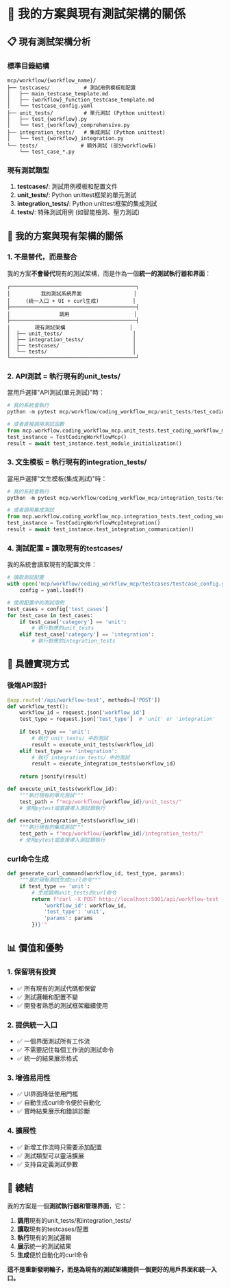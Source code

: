 # 🔗 我的方案與現有測試架構的關係

## 📋 **現有測試架構分析**

### **標準目錄結構**
```
mcp/workflow/{workflow_name}/
├── testcases/           # 測試用例模板和配置
│   ├── main_testcase_template.md
│   ├── {workflow}_function_testcase_template.md
│   └── testcase_config.yaml
├── unit_tests/          # 單元測試 (Python unittest)
│   ├── test_{workflow}.py
│   └── test_{workflow}_comprehensive.py
├── integration_tests/   # 集成測試 (Python unittest)
│   └── test_{workflow}_integration.py
└── tests/              # 額外測試 (部分workflow有)
    └── test_case_*.py
```

### **現有測試類型**
1. **testcases/**: 測試用例模板和配置文件
2. **unit_tests/**: Python unittest框架的單元測試
3. **integration_tests/**: Python unittest框架的集成測試  
4. **tests/**: 特殊測試用例 (如智能檢測、壓力測試)

## 🎯 **我的方案與現有架構的關係**

### **1. 不是替代，而是整合**
我的方案**不會替代**現有的測試架構，而是作為一個**統一的測試執行器和界面**：

```
┌─────────────────────────────────────────┐
│          我的測試系統界面                 │
│     (統一入口 + UI + curl生成)           │
├─────────────────────────────────────────┤
│                調用                     │
├─────────────────────────────────────────┤
│        現有測試架構                     │
│  ├── unit_tests/                       │
│  ├── integration_tests/                │
│  ├── testcases/                        │
│  └── tests/                            │
└─────────────────────────────────────────┘
```

### **2. API測試 = 執行現有的unit_tests/**
當用戶選擇"API測試(單元測試)"時：
```python
# 我的系統會執行
python -m pytest mcp/workflow/coding_workflow_mcp/unit_tests/test_coding_workflow_mcp.py

# 或者直接調用測試函數
from mcp.workflow.coding_workflow_mcp.unit_tests.test_coding_workflow_mcp import TestCodingWorkflowMcp
test_instance = TestCodingWorkflowMcp()
result = await test_instance.test_module_initialization()
```

### **3. 文生模板 = 執行現有的integration_tests/**
當用戶選擇"文生模板(集成測試)"時：
```python
# 我的系統會執行
python -m pytest mcp/workflow/coding_workflow_mcp/integration_tests/test_coding_workflow_mcp_integration.py

# 或者調用集成測試
from mcp.workflow.coding_workflow_mcp.integration_tests.test_coding_workflow_mcp_integration import TestCodingWorkflowMcpIntegration
test_instance = TestCodingWorkflowMcpIntegration()
result = await test_instance.test_integration_communication()
```

### **4. 測試配置 = 讀取現有的testcases/**
我的系統會讀取現有的配置文件：
```python
# 讀取測試配置
with open('mcp/workflow/coding_workflow_mcp/testcases/testcase_config.yaml') as f:
    config = yaml.load(f)

# 使用配置中的測試用例
test_cases = config['test_cases']
for test_case in test_cases:
    if test_case['category'] == 'unit':
        # 執行對應的unit_tests
    elif test_case['category'] == 'integration':
        # 執行對應的integration_tests
```

## 🔧 **具體實現方式**

### **後端API設計**
```python
@app.route('/api/workflow-test', methods=['POST'])
def workflow_test():
    workflow_id = request.json['workflow_id']
    test_type = request.json['test_type']  # 'unit' or 'integration'
    
    if test_type == 'unit':
        # 執行 unit_tests/ 中的測試
        result = execute_unit_tests(workflow_id)
    elif test_type == 'integration':
        # 執行 integration_tests/ 中的測試
        result = execute_integration_tests(workflow_id)
    
    return jsonify(result)

def execute_unit_tests(workflow_id):
    """執行現有的單元測試"""
    test_path = f"mcp/workflow/{workflow_id}/unit_tests/"
    # 使用pytest或直接導入測試類執行
    
def execute_integration_tests(workflow_id):
    """執行現有的集成測試"""
    test_path = f"mcp/workflow/{workflow_id}/integration_tests/"
    # 使用pytest或直接導入測試類執行
```

### **curl命令生成**
```python
def generate_curl_command(workflow_id, test_type, params):
    """基於現有測試生成curl命令"""
    if test_type == 'unit':
        # 生成調用unit_tests的curl命令
        return f"curl -X POST http://localhost:5001/api/workflow-test -d '{json.dumps({
            'workflow_id': workflow_id,
            'test_type': 'unit',
            'params': params
        })}'"
```

## 📊 **價值和優勢**

### **1. 保留現有投資**
- ✅ 所有現有的測試代碼都保留
- ✅ 測試邏輯和配置不變
- ✅ 開發者熟悉的測試框架繼續使用

### **2. 提供統一入口**
- ✅ 一個界面測試所有工作流
- ✅ 不需要記住每個工作流的測試命令
- ✅ 統一的結果展示格式

### **3. 增強易用性**
- ✅ UI界面降低使用門檻
- ✅ 自動生成curl命令便於自動化
- ✅ 實時結果展示和錯誤診斷

### **4. 擴展性**
- ✅ 新增工作流時只需要添加配置
- ✅ 測試類型可以靈活擴展
- ✅ 支持自定義測試參數

## 🎯 **總結**

我的方案是一個**測試執行器和管理界面**，它：

1. **調用**現有的unit_tests/和integration_tests/
2. **讀取**現有的testcases/配置
3. **執行**現有的測試邏輯
4. **展示**統一的測試結果
5. **生成**便於自動化的curl命令

**這不是重新發明輪子，而是為現有的測試架構提供一個更好的用戶界面和統一入口。**

